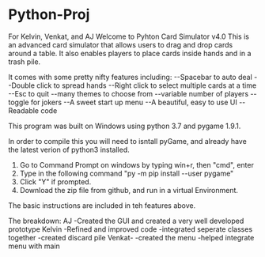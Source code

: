 # Python-Proj
For Kelvin, Venkat, and AJ
Welcome to Pyhton Card Simulator v4.0
This is an advanced card simulator that allows users to drag and drop cards around a table. It also enables players to place cards inside 
hands and in a trash pile.

It comes with some pretty nifty features including:
--Spacebar to auto deal
--Double click to spread hands
--Right click to select multiple cards at a time
--Esc to quit
--many themes to choose from
--variable number of players
--toggle for jokers
--A sweet start up menu
--A beautiful, easy to use UI
--Readable code

This program was built on Windows using python 3.7 and pygame 1.9.1.

In order to compile this you will need to isntall pyGame, and already have the latest verion of python3 installed.

1. Go to Command Prompt on windows by typing win+r, then "cmd", enter
2. Type in the following command "py -m pip install --user pygame"
3. Click "Y" if prompted.
4. Download the zip file from github, and run in a virtual Environment.
   
The basic instructions are included in teh features above.

The breakdown:
AJ
  -Created the GUI and created a very well developed prototype
Kelvin
  -Refined and improved code
  -integrated seperate classes together
  -created discard pile
Venkat-
  -created the menu
  -helped integrate menu with main



